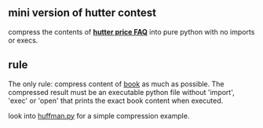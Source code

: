 ## mini version of hutter contest
compress the contents of [**hutter price FAQ**](http://prize.hutter1.net/hfaq.htm#about) into pure python with no imports or execs.

## rule
The only rule: compress content of [book](./book) as much as possible. The compressed result must be an executable python file without 'import', 'exec' or 'open' that prints the exact book content when executed.

look into [huffman.py](./huffman.py) for a simple compression example.
